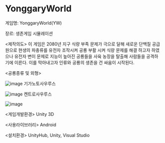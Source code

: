 # YonggaryWorld

게임명: YonggaryWorld(YW)

장르: 생존게임 시뮬레이션

<제작의도>
이 게임은 2080년 지구 식량 부족 문제가 극으로 달해 새로운 단백질 공급원으로 현생의 파충류를 유전자 조작시켜 공룡 부활 시켜 식량 문제를 해결 하고자 하였으나 유전자 변이 문제로 지능이 높아진 공룡들을 사육 농장을 탈출해 사람들을 공격하기에 이른다. 이를 막아내고자 인류와 공룡의 생존을 건 싸움이 시작된다.

<공룡종류 및 외형>

![image](https://user-images.githubusercontent.com/84578338/120950346-8de16680-c781-11eb-82b3-06082ed60540.png)
기가노토사우루스

![image](https://user-images.githubusercontent.com/84578338/120950358-920d8400-c781-11eb-949d-a42a328c3564.png)
켄트로사우루스

![image](https://user-images.githubusercontent.com/84578338/120950369-976ace80-c781-11eb-8198-899351644e9f.png)



<게임개발환경>
Unity 3D

<사용라이브러리> 
Android

<설치환경>
UnityHub, Unity, Visual Studio

